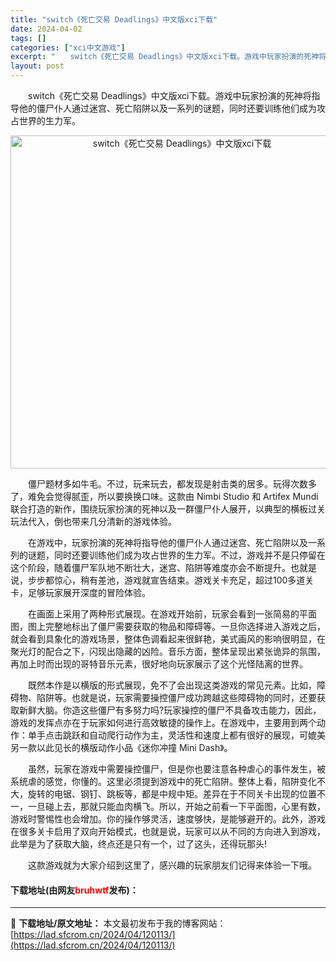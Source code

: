 ```yaml
---
title: "switch《死亡交易 Deadlings》中文版xci下载"
date: 2024-04-02
tags: []
categories: ["xci中文游戏"]
excerpt: "　　switch《死亡交易 Deadlings》中文版xci下载。游戏中玩家扮演的死神将指导他的僵尸仆人通过迷宫、死亡陷阱以及一系列的谜题，同时还要训练他们成为攻占世界的生力军。 　　僵尸题材多如牛毛。不过，玩来玩去，都发现是射击类的居多。玩得次数多了，难免会觉得腻歪，所以要换换口味。这款由 Nim&hellip;"
layout: post
---
```


 <p>　　switch《死亡交易 Deadlings》中文版xci下载。游戏中玩家扮演的死神将指导他的僵尸仆人通过迷宫、死亡陷阱以及一系列的谜题，同时还要训练他们成为攻占世界的生力军。</p> <p align="center"><img align="" border="0" src="https://lad.sfcrom.cn/wp-content/uploads/2024/04/20240401_660b4131cd478.webp" width="533" alt="switch《死亡交易 Deadlings》中文版xci下载" /></p> <p>　　僵尸题材多如牛毛。不过，玩来玩去，都发现是射击类的居多。玩得次数多了，难免会觉得腻歪，所以要换换口味。这款由 Nimbi Studio 和 Artifex Mundi 联合打造的新作，围绕玩家扮演的死神以及一群僵尸仆人展开，以典型的横板过关玩法代入，倒也带来几分清新的游戏体验。</p> <p>　　在游戏中，玩家扮演的死神将指导他的僵尸仆人通过迷宫、死亡陷阱以及一系列的谜题，同时还要训练他们成为攻占世界的生力军。不过，游戏并不是只停留在这个阶段，随着僵尸军队地不断壮大，迷宫、陷阱等难度亦会不断提升。也就是说，步步都惊心，稍有差池，游戏就宣告结束。游戏关卡充足，超过100多道关卡，足够玩家展开深度的冒险体验。</p> <p>　　在画面上采用了两种形式展现。在游戏开始前，玩家会看到一张简易的平面图，图上完整地标出了僵尸需要获取的物品和障碍等。一旦你选择进入游戏之后，就会看到具象化的游戏场景，整体色调看起来很鲜艳，美式画风的影响很明显，在聚光灯的配合之下，闪现出隐藏的凶险。音乐方面，整体呈现出紧张诡异的氛围，再加上时而出现的哥特音乐元素，很好地向玩家展示了这个光怪陆离的世界。</p> <p>　　既然本作是以横版的形式展现，免不了会出现这类游戏的常见元素。比如，障碍物、陷阱等。也就是说，玩家需要操控僵尸成功跨越这些障碍物的同时，还要获取新鲜大脑。你造这些僵尸有多努力吗?玩家操控的僵尸不具备攻击能力，因此，游戏的发挥点亦在于玩家如何进行高效敏捷的操作上。在游戏中，主要用到两个动作：单手点击跳跃和自动爬行动作为主，灵活性和速度上都有很好的展现，可媲美另一款以此见长的横版动作小品《迷你冲撞 Mini Dash》。</p> <p>　　虽然，玩家在游戏中需要操控僵尸，但是你也要注意各种虐心的事件发生，被系统虐的感觉，你懂的。这里必须提到游戏中的死亡陷阱。整体上看，陷阱变化不大，旋转的电锯、钢钉、跳板等，都是中规中矩。差异在于不同关卡出现的位置不一，一旦碰上去，那就只能血肉横飞。所以，开始之前看一下平面图，心里有数，游戏时警惕性也会增加。你的操作够灵活，速度够快，是能够避开的。此外，游戏在很多关卡启用了双向开始模式，也就是说，玩家可以从不同的方向进入到游戏，此举是为了获取大脑，终点还是只有一个，过了这头，还得玩那头!</p> <p>　　这款游戏就为大家介绍到这里了，感兴趣的玩家朋友们记得来体验一下哦。</p> <p><h4>下载地址(由网友<font color="red">bruhwtf</font>发布)：</h4></p> 

---
📖 **下载地址/原文地址：** 本文最初发布于我的博客网站：[https://lad.sfcrom.cn/2024/04/120113/](https://lad.sfcrom.cn/2024/04/120113/)
